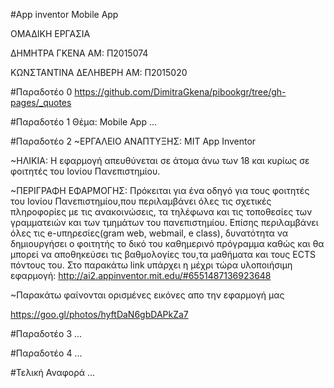 #App inventor Mobile App

ΟΜΑΔΙΚΗ ΕΡΓΑΣΙΑ

ΔΗΜΗΤΡΑ ΓΚΕΝΑ
ΑΜ: Π2015074

ΚΩΝΣΤΑΝΤΙΝΑ ΔΕΛΗΒΕΡΗ
ΑΜ: Π2015020

#Παραδοτέο 0
https://github.com/DimitraGkena/pibookgr/tree/gh-pages/_quotes


#Παραδοτέο 1
Θέμα: Mobile App 
...

#Παραδοτέο 2
  ~ΕΡΓΑΛΕΙΟ ΑΝΑΠΤΥΞΗΣ: MIT App Inventor
  
  ~ΗΛΙΚΙΑ: Η εφαρμογή απευθύνεται σε άτομα άνω των 18 και κυρίως σε φοιτητές του Ιονίου Πανεπιστημίου.

  ~ΠΕΡΙΓΡΑΦΗ ΕΦΑΡΜΟΓΗΣ: Πρόκειται για ένα οδηγό για τους φοιτητές του Ιονίου Πανεπιστημίου,που περιλαμβάνει όλες τις σχετικές πληροφορίες με τις ανακοινώσεις, τα τηλέφωνα και τις τοποθεσίες των γραμματειών και των τμημάτων του πανεπιστημίου. Επίσης περιλαμβάνει όλες τις e-υπηρεσίες(gram web, webmail, e class), δυνατότητα να δημιουργήσει ο φοιτητής το δικό του καθημερινό πρόγραμμα καθώς και θα μπορεί να αποθηκεύσει τις βαθμολογίες του,τα μαθήματα και τους ECTS πόντους του.
Στο παρακάτω link υπάρχει η μέχρι τώρα υλοποιήσιμη εφαρμογή: http://ai2.appinventor.mit.edu/#6551487136923648 

~Παρακάτω φαίνονται ορισμένες εικόνες απο την εφαρμογή μας

https://goo.gl/photos/hyftDaN6gbDAPkZa7

#Παραδοτέο 3
...

#Παραδοτέο 4
...

#Τελική Αναφορά
...
